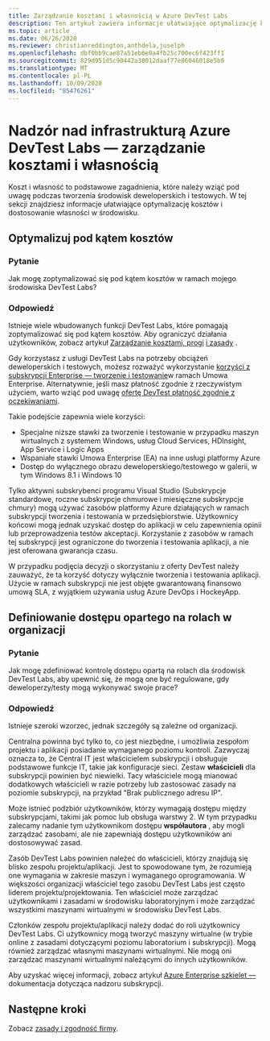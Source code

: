 ```yaml
---
title: Zarządzanie kosztami i własnością w Azure DevTest Labs
description: Ten artykuł zawiera informacje ułatwiające optymalizację kosztu i dostosowanie własności w środowisku.
ms.topic: article
ms.date: 06/26/2020
ms.reviewer: christianreddington,anthdela,juselph
ms.openlocfilehash: dbf0bb9cae87a51eb6e0a4fb25c700ec6f423ff1
ms.sourcegitcommit: 829d951d5c90442a38012daaf77e86046018e5b9
ms.translationtype: MT
ms.contentlocale: pl-PL
ms.lasthandoff: 10/09/2020
ms.locfileid: "85476261"
---
```

# <a name="governance-of-azure-devtest-labs-infrastructure---manage-cost-and-ownership"></a>Nadzór nad infrastrukturą Azure DevTest Labs — zarządzanie kosztami i własnością
Koszt i własność to podstawowe zagadnienia, które należy wziąć pod uwagę podczas tworzenia środowisk deweloperskich i testowych. W tej sekcji znajdziesz informacje ułatwiające optymalizację kosztów i dostosowanie własności w środowisku.

## <a name="optimize-for-cost"></a>Optymalizuj pod kątem kosztów

### <a name="question"></a>Pytanie
Jak mogę zoptymalizować się pod kątem kosztów w ramach mojego środowiska DevTest Labs?

### <a name="answer"></a>Odpowiedź
Istnieje wiele wbudowanych funkcji DevTest Labs, które pomagają zoptymalizować się pod kątem kosztów. Aby ograniczyć działania użytkowników, zobacz artykuł [Zarządzanie kosztami, progi](devtest-lab-configure-cost-management.md) [i zasady](devtest-lab-set-lab-policy.md) . 

Gdy korzystasz z usługi DevTest Labs na potrzeby obciążeń deweloperskich i testowych, możesz rozważyć wykorzystanie [korzyści z subskrypcji Enterprise — tworzenie i testowanie](https://azure.microsoft.com/offers/ms-azr-0148p/)w ramach Umowa Enterprise. Alternatywnie, jeśli masz płatność zgodnie z rzeczywistym użyciem, warto wziąć pod uwagę [ofertę DevTest płatność zgodnie z oczekiwaniami](https://azure.microsoft.com/offers/ms-azr-0023p/).

Takie podejście zapewnia wiele korzyści:

- Specjalne niższe stawki za tworzenie i testowanie w przypadku maszyn wirtualnych z systemem Windows, usług Cloud Services, HDInsight, App Service i Logic Apps
- Wspaniałe stawki Umowa Enterprise (EA) na inne usługi platformy Azure
- Dostęp do wyłącznego obrazu deweloperskiego/testowego w galerii, w tym Windows 8.1 i Windows 10
 
Tylko aktywni subskrybenci programu Visual Studio (Subskrypcje standardowe, roczne subskrypcje chmurowe i miesięczne subskrypcje chmury) mogą używać zasobów platformy Azure działających w ramach subskrypcji tworzenia i testowania w przedsiębiorstwie. Użytkownicy końcowi mogą jednak uzyskać dostęp do aplikacji w celu zapewnienia opinii lub przeprowadzenia testów akceptacji. Korzystanie z zasobów w ramach tej subskrypcji jest ograniczone do tworzenia i testowania aplikacji, a nie jest oferowana gwarancja czasu.

W przypadku podjęcia decyzji o skorzystaniu z oferty DevTest należy zauważyć, że ta korzyść dotyczy wyłącznie tworzenia i testowania aplikacji. Użycie w ramach subskrypcji nie jest objęte gwarantowaną finansowo umową SLA, z wyjątkiem używania usług Azure DevOps i HockeyApp.

## <a name="define-a-role-based-access-across-your-organization"></a>Definiowanie dostępu opartego na rolach w organizacji
### <a name="question"></a>Pytanie
Jak mogę zdefiniować kontrolę dostępu opartą na rolach dla środowisk DevTest Labs, aby upewnić się, że mogą one być regulowane, gdy deweloperzy/testy mogą wykonywać swoje prace? 

### <a name="answer"></a>Odpowiedź
Istnieje szeroki wzorzec, jednak szczegóły są zależne od organizacji.

Centralna powinna być tylko to, co jest niezbędne, i umożliwia zespołom projektu i aplikacji posiadanie wymaganego poziomu kontroli. Zazwyczaj oznacza to, że Central IT jest właścicielem subskrypcji i obsługuje podstawowe funkcje IT, takie jak konfiguracje sieci. Zestaw **właścicieli** dla subskrypcji powinien być niewielki. Tacy właściciele mogą mianować dodatkowych właścicieli w razie potrzeby lub zastosować zasady na poziomie subskrypcji, na przykład "Brak publicznego adresu IP".

Może istnieć podzbiór użytkowników, którzy wymagają dostępu między subskrypcjami, takimi jak pomoc lub obsługa warstwy 2. W tym przypadku zalecamy nadanie tym użytkownikom dostępu **współautora** , aby mogli zarządzać zasobami, ale nie zapewniają dostępu użytkowników ani dostosowywać zasad.

Zasób DevTest Labs powinien należeć do właścicieli, którzy znajdują się blisko zespołu projektu/aplikacji. Jest to spowodowane tym, że rozumieją one wymagania w zakresie maszyn i wymaganego oprogramowania. W większości organizacji właściciel tego zasobu DevTest Labs jest często liderem projektu/projektowania. Ten właściciel może zarządzać użytkownikami i zasadami w środowisku laboratoryjnym i może zarządzać wszystkimi maszynami wirtualnymi w środowisku DevTest Labs.

Członków zespołu projektu/aplikacji należy dodać do roli użytkownicy DevTest Labs. Ci użytkownicy mogą tworzyć maszyny wirtualne (w trybie online z zasadami dotyczącymi poziomu laboratorium i subskrypcji). Mogą również zarządzać własnymi maszynami wirtualnymi. Nie mogą oni zarządzać maszynami wirtualnymi należącymi do innych użytkowników.

Aby uzyskać więcej informacji, zobacz artykuł [Azure Enterprise szkielet —](/azure/architecture/cloud-adoption/appendix/azure-scaffold) dokumentacja dotycząca nadzoru subskrypcji.


## <a name="next-steps"></a>Następne kroki
Zobacz [zasady i zgodność firmy](devtest-lab-guidance-governance-policy-compliance.md).
